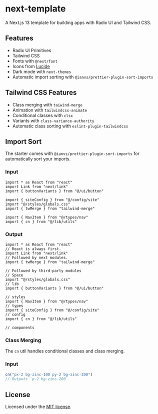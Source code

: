 # next-template

A Next.js 13 template for building apps with Radix UI and Tailwind CSS.

## Features

- Radix UI Primitives
- Tailwind CSS
- Fonts with `@next/font`
- Icons from [Lucide](https://lucide.dev)
- Dark mode with `next-themes`
- Automatic import sorting with `@ianvs/prettier-plugin-sort-imports`

## Tailwind CSS Features

- Class merging with `taiwind-merge`
- Animation with `tailwindcss-animate`
- Conditional classes with `clsx`
- Variants with `class-variance-authority`
- Automatic class sorting with `eslint-plugin-tailwindcss`

## Import Sort

The starter comes with `@ianvs/prettier-plugin-sort-imports` for automatically sort your imports.

### Input

```tsx
import * as React from "react"
import Link from "next/link"
import { buttonVariants } from "@/ui/button"

import { siteConfig } from "@/config/site"
import "@/styles/globals.css"
import { twMerge } from "tailwind-merge"

import { NavItem } from "@/types/nav"
import { cn } from "@/lib/utils"
```

### Output

```tsx
import * as React from "react"
// React is always first.
import Link from "next/link"
// Followed by next modules.
import { twMerge } from "tailwind-merge"

// Followed by third-party modules
// Space
import "@/styles/globals.css"
// lib
import { buttonVariants } from "@/ui/button"

// styles
import { NavItem } from "@/types/nav"
// types
import { siteConfig } from "@/config/site"
// config
import { cn } from "@/lib/utils"

// components
```

### Class Merging

The `cn` util handles conditional classes and class merging.

### Input

```ts
cn("px-2 bg-zinc-100 py-2 bg-zinc-200")
// Outputs `p-2 bg-zinc-200`
```

## License

Licensed under the [MIT license](https://github.com/shadcn/ui/blob/main/LICENSE.md).
